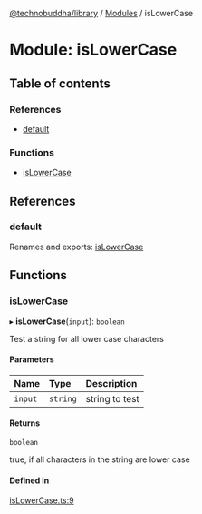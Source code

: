 [@technobuddha/library](../../README.md) / [Modules](../Modules.md) / isLowerCase

# Module: isLowerCase

## Table of contents

### References

- [default](isLowerCase.md#default)

### Functions

- [isLowerCase](isLowerCase.md#islowercase)

## References

### default

Renames and exports: [isLowerCase](isLowerCase.md#islowercase)

## Functions

### isLowerCase

▸ **isLowerCase**(`input`): `boolean`

Test a string for all lower case characters

#### Parameters

| Name | Type | Description |
| :------ | :------ | :------ |
| `input` | `string` | string to test |

#### Returns

`boolean`

true, if all characters in the string are lower case

#### Defined in

[isLowerCase.ts:9](../../src/isLowerCase.ts#L9)
